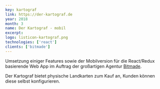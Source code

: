 ```yaml
---
key: kartograf
link: https://der-kartograf.de
year: 2018
month: 3
name: Der Kartograf - mobil
excerpt:
logo: listicon-kartograf.png
technologies: ['react']
clients: ['bitmade']
---
```


Umsetzung einiger Features sowie der Mobilversion für die React/Redux basierende Web App im Auftrag der großartigen Agentur <a href="https://bitmade.de/" target="_blank" rel="noopener noreferrer">Bitmade</a>.

Der Kartograf bietet physische Landkarten zum Kauf an, Kunden können diese selbst konfigurieren.
